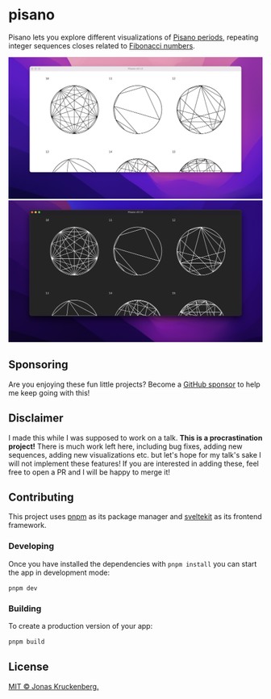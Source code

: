 # pisano

Pisano lets you explore different visualizations of [Pisano periods], repeating integer sequences closes related to [Fibonacci numbers].

![Screenshot of the app, showing a grid of circular pisano period visualizations](./Screenshot-light.png#gh-light-mode-only)
![Screenshot of the app, showing a grid of circular pisano period visualizations](./Screenshot-dark.png#gh-dark-mode-only)

## Sponsoring

Are you enjoying these fun little projects? Become a [GitHub sponsor] to help me keep going with this!

## Disclaimer

I made this while I was supposed to work on a talk. **This is a procrastination project!** There is much work left here, including bug fixes, adding new sequences, adding new visualizations etc. but let's hope for my talk's sake I will not implement these features! If you are interested in adding these, feel free to open a PR and I will be happy to merge it!

## Contributing

This project uses [pnpm] as its package manager and [sveltekit] as its frontend framework. 

### Developing

Once you have installed the dependencies with `pnpm install` you can start the app in development mode:

```shell
pnpm dev
```

### Building

To create a production version of your app:

```bash
pnpm build
```

## License

[MIT © Jonas Kruckenberg.](./LICENSE)

[github sponsor]: https://github.com/sponsors/JonasKruckenberg
[pisano periods]: https://en.wikipedia.org/wiki/Pisano_period
[fibonacci numbers]: https://en.wikipedia.org/wiki/Fibonacci_number
[pnpm]: https://pnpm.io
[sveltekit]: https://kit.svelte.dev/